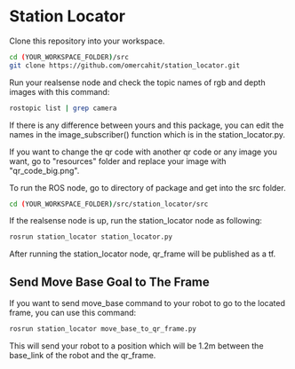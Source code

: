 # Station Locator

Clone this repository into your workspace.

```bash
cd (YOUR_WORKSPACE_FOLDER)/src
git clone https://github.com/omercahit/station_locator.git
```
Run your realsense node and check the topic names of rgb and depth images with this command:
```bash
rostopic list | grep camera
```
If there is any difference between yours and this package, you can edit the names in the image_subscriber() function which is in the station_locator.py.

If you want to change the qr code with another qr code or any image you want, go to "resources" folder and replace your image with "qr_code_big.png".

To run the ROS node, go to directory of package and get into the src folder.

```bash
cd (YOUR_WORKSPACE_FOLDER)/src/station_locator/src
```

If the realsense node is up, run the station_locator node as following:

```bash
rosrun station_locator station_locator.py
```

After running the station_locator node, qr_frame will be published as a tf.

## Send Move Base Goal to The Frame
If you want to send move_base command to your robot to go to the located frame, you can use this command:

```bash
rosrun station_locator move_base_to_qr_frame.py
```
This will send your robot to a position which will be 1.2m between the base_link of the robot and the qr_frame.
